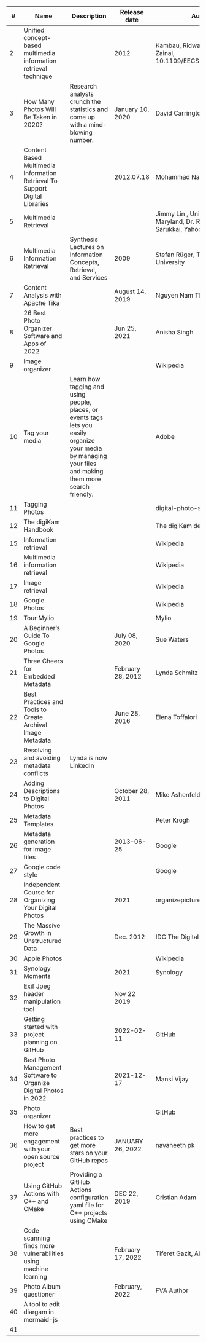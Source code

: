 | # | Name                 | Description           | Release date           |  Author                 | Source        |
| - | ---------------------|---------------------- |----------------------- | ----------------------- |:-------------:|
| 2 | Unified concept-based multimedia information retrieval technique |  |  2012 | Kambau, Ridwan, Hasibuan, Zainal, 10.1109/EECSI.2017.8239086 | book |
| 3 | How Many Photos Will Be Taken in 2020? | Research analysts crunch the statistics and come up with a mind-blowing number. |  January 10, 2020 | David Carrington | [Web](https://blog.mylio.com/how-many-photos-will-be-taken-in-2020/) |
| 4 | Content Based Multimedia Information Retrieval To Support Digital Libraries |  |  2012.07.18 | Mohammad Nabil Almunawar | Magazine |
| 5 | Multimedia Retrieval |  |  | Jimmy Lin , University of Maryland, Dr. Ramesh R. Sarukkai, Yahoo! Search | [Slides](https://www.ccs.neu.edu/home/jaa/CSG339.06F/Lectures/multimedia.pdf) |
| 6 | Multimedia Information Retrieval | Synthesis Lectures on Information Concepts, Retrieval, and Services | 2009 | Stefan Rüger, The Open University | [Book](https://www.morganclaypool.com/doi/abs/10.2200/S00244ED1V01Y200912ICR010) |
| 7 | Content Analysis with Apache Tika | | August 14, 2019 | Nguyen Nam Thai | [Web](https://www.baeldung.com/apache-tika) |
| 8 | 26 Best Photo Organizer Software and Apps of 2022 | | Jun 25, 2021 | Anisha Singh | [Web](https://www.pixpa.com/blog/photo-organiser) |
| 9 | Image organizer      | | | Wikipedia | [Web](https://en.wikipedia.org/wiki/Image_organizer) |
|10 | Tag your media       |Learn how tagging and using people, places, or events tags lets you easily organize your media by managing your files and making them more search friendly.| |Adobe |[Web](https://helpx.adobe.com/elements-organizer/using/tag-media.html) |
|11 | Tagging Photos       | | | digital-photo-secrets|[Web](https://www.digital-photo-secrets.com/tip/63/tagging-photos/)|
|12 | The digiKam Handbook | | | The digiKam developers team | [Web](https://docs.kde.org/trunk5/en/digikam-doc/digikam/index.html) |
|15 | Information retrieval| | |Wikipedia |[Web](https://en.wikipedia.org/wiki/Information_retrieval)|
|16 | Multimedia information retrieval | | | Wikipedia |[Web](https://en.wikipedia.org/wiki/Multimedia_information_retrieval)|
|17 | Image retrieval      | | | Wikipedia |[Web](https://en.wikipedia.org/wiki/Image_retrieval)|
|18 | Google Photos        | | | Wikipedia|[Web](https://en.wikipedia.org/wiki/Google_Photos)|
|19 | Tour Mylio           | | |Mylio |[Web](https://mylio.com/) |
|20 | A Beginner’s Guide To Google Photos | | July 08, 2020 |Sue Waters |[Web](https://www.theedublogger.com/google-photos-guide/) |
|21 | Three Cheers for Embedded Metadata| | February 28, 2012|Lynda Schmitz Funrig |[Web](https://siarchives.si.edu/blog/three-cheers-embedded-metadata) |
|22 | Best Practices and Tools to Create Archival Image Metadata| |June 28, 2016 |Elena Toffalori |[Web](https://digitalarch.org/blog/2017/4/7/ykag6k2fvln7g1j02923n0c7zdrryg) |
|23 | Resolving and avoiding metadata conflicts| Lynda is now LinkedIn| | |[Web](https://www.lynda.com/Lightroom-tutorials/Resolving-avoiding-metadata-conflicts/447237/485677-4.html) |
|24 | Adding Descriptions to Digital Photos | |October 28, 2011|Mike Ashenfelder |[Web](https://blogs.loc.gov/thesignal/2011/10/mission-possible-an-easy-way-to-add-descriptions-to-digital-photos/) |
|25 | Metadata Templates | | |Peter Krogh |[Web](https://dpbestflow.org/metadata/metadata-templates) |
|26 | Metadata generation for image files | | 2013-06-25 |Google|[Patent](https://patents.google.com/patent/US8473525)|
|27 | Google code style | | |Google |[Web](https://google.github.io/styleguide/)|
|28 | Independent Course for Organizing Your Digital Photos | | 2021 | organizepictures |[Web](https://www.organizepictures.com/organize-digital-photos-course) |
|29 | The Massive Growth in Unstructured Data | | Dec. 2012 |IDC The Digital Universe |[Web](https://www.researchgate.net/figure/The-Massive-Growth-in-Unstructured-Data-Source-IDC-The-Digital-Universe-Dec-2012_fig1_322058724) |
|30 | Apple Photos | | | Wikipedia |[Web](https://en.wikipedia.org/wiki/Apple_Photos) |
|31 | Synology Moments | |2021 |Synology |[Web](https://www.synology.com/en-global/dsm/feature/moments)|
|32 | Exif Jpeg header manipulation tool | |Nov 22 2019| |[Web](https://www.sentex.ca/~mwandel/jhead/)|
|33 | Getting started with project planning on GitHub| |2022-02-11 | GitHub |[Web](https://github.blog/2022-02-11-getting-started-with-project-planning-on-github/)|
|34 | Best Photo Management Software to Organize Digital Photos in 2022 |  | 2021-12-17 | Mansi Vijay |[Web](https://wethegeek.com/best-photo-management-software-organize-photos/)|
|35 | Photo organizer | | | GitHub |[Web](https://github.com/topics/photo-organizer)|
|36 | How to get more engagement with your open source project| Best practices to get more stars on your GitHub repos| JANUARY 26, 2022 | navaneeth pk |[Web](https://www.freecodecamp.org/news/how-to-get-more-engagement-with-your-open-source-project/)|
|37 | Using GitHub Actions with C++ and CMake | Providing a GitHub Actions configuration yaml file for C++ projects using CMake| DEC 22, 2019| Cristian Adam |[Web](https://cristianadam.eu/20191222/using-github-actions-with-c-plus-plus-and-cmake/)|
|38 | Code scanning finds more vulnerabilities using machine learning| | February 17, 2022 | Tiferet Gazit, Alona Hlobina |[Web](https://github.blog/2022-02-17-code-scanning-finds-vulnerabilities-using-machine-learning/)|
|39 | Photo Album questioner | | February, 2022 | FVA Author |[Web](https://docs.google.com/forms/d/1EI3oOumRnHxDjEYgV6PFB-AMfV5plLtuV2r5S8BYn_g/edit) |
|40 | A tool to edit diargam in mermaid-js | | | |[Web](https://mermaid-js.github.io/mermaid-live-editor/edit) |
|41 | | | | |[Web]() |

